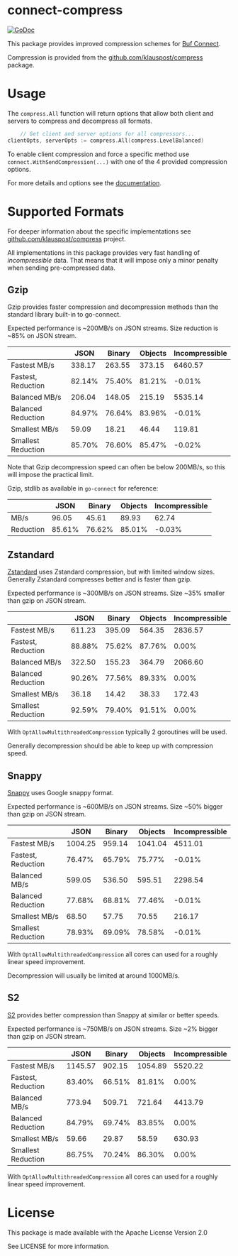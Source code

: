 # connect-compress

[![GoDoc](https://pkg.go.dev/badge/github.com/klauspost/connect-compress.svg)](https://pkg.go.dev/github.com/klauspost/connect-compress)

This package provides improved compression schemes for [Buf Connect](github.com/bufbuild/connect-go).

Compression is provided from the [github.com/klauspost/compress](https://github.com/klauspost/compress) package.

# Usage

The `compress.All` function will return options that allow both client and servers to compress and decompress all
formats.

```Go
    // Get client and server options for all compressors...
clientOpts, serverOpts := compress.All(compress.LevelBalanced)
```

To enable client compression and force a specific method use `connect.WithSendCompression(...)`
with one of the 4 provided compression options.

For more details and options see the [documentation](https://pkg.go.dev/github.com/klauspost/connect-compress).

# Supported Formats

For deeper information about the specific implementations
see [github.com/klauspost/compress](https://github.com/klauspost/compress) project.

All implementations in this package provides very fast handling of *incompressible* data. That means that it will impose
only a minor penalty when sending pre-compressed data.

## Gzip

Gzip provides faster compression and decompression methods than the standard library built-in to go-connect.

Expected performance is ~200MB/s on JSON streams. Size reduction is ~85% on JSON stream.

|                    | JSON   | Binary | Objects | Incompressible |
|--------------------|--------|--------|---------|----------------|
|       Fastest MB/s | 338.17 | 263.55 |  373.15 | 6460.57
| Fastest, Reduction | 82.14% | 75.40% |  81.21% | -0.01%
|      Balanced MB/s | 206.04 | 148.05 |  215.19 | 5535.14
| Balanced Reduction | 84.97% | 76.64% |  83.96% | -0.01%
|      Smallest MB/s | 59.09  |  18.21 |   46.44 | 119.81
| Smallest Reduction | 85.70% | 76.60% |  85.47% | -0.02%

Note that Gzip decompression speed can often be below 200MB/s, so this will impose the practical limit.

Gzip, stdlib as available in `go-connect` for reference:

|                    | JSON   | Binary | Objects | Incompressible |
|--------------------|--------|--------|---------|----------------|
|               MB/s | 96.05  |  45.61 |   89.93 | 62.74          |
|          Reduction | 85.61% | 76.62% |  85.01% | -0.03%         |

## Zstandard

[Zstandard](https://github.com/facebook/zstd) uses Zstandard compression, but with limited window sizes. Generally
Zstandard compresses better and is faster than gzip.

Expected performance is ~300MB/s on JSON streams. Size ~35% smaller than gzip on JSON stream.

|                    | JSON   | Binary | Objects | Incompressible |
|--------------------|--------|--------|---------|----------------|
|       Fastest MB/s | 611.23 | 395.09 |  564.35 | 2836.57
| Fastest, Reduction | 88.88% | 75.62% |  87.76% | 0.00%
|      Balanced MB/s | 322.50 | 155.23 |  364.79 | 2066.60
| Balanced Reduction | 90.26% | 77.56% |  89.33% | 0.00%
|      Smallest MB/s | 36.18  |  14.42 |   38.33 | 172.43
| Smallest Reduction | 92.59% | 79.40% |  91.51% | 0.00%

With `OptAllowMultithreadedCompression` typically 2 goroutines will be used.

Generally decompression should be able to keep up with compression speed.

## Snappy

[Snappy](https://github.com/google/snappy) uses Google snappy format.

Expected performance is ~600MB/s on JSON streams. Size ~50% bigger than gzip on JSON stream.

|                    | JSON   | Binary | Objects | Incompressible  |
|--------------------|---------|--------|---------|----------------|
|       Fastest MB/s | 1004.25 | 959.14 | 1041.04 | 4511.01
| Fastest, Reduction | 76.47%  | 65.79% |  75.77% | -0.01%
|      Balanced MB/s | 599.05  | 536.50 |  595.51 | 2298.54
| Balanced Reduction | 77.68%  | 68.81% |  77.46% | -0.01%
|      Smallest MB/s | 68.50   |  57.75 |   70.55 | 216.17
| Smallest Reduction | 78.93%  | 69.09% |  78.58% | -0.01%

With `OptAllowMultithreadedCompression` all cores can used for a roughly linear speed improvement.

Decompression will usually be limited at around 1000MB/s.

## S2

[S2](https://github.com/klauspost/compress/tree/master/s2#s2-compression) provides better compression than Snappy at
similar or better speeds.

Expected performance is ~750MB/s on JSON streams. Size ~2% bigger than gzip on JSON stream.

|                    | JSON    | Binary | Objects | Incompressible |
|--------------------|---------|--------|---------|----------------|
|       Fastest MB/s | 1145.57 | 902.15 | 1054.89 | 5520.22
| Fastest, Reduction | 83.40%  | 66.51% |  81.81% | 0.00%
|      Balanced MB/s | 773.94  | 509.71 |  721.64 | 4413.79
| Balanced Reduction | 84.79%  | 69.74% |  83.85% | 0.00%
|      Smallest MB/s | 59.66   |  29.87 |   58.59 | 630.93
| Smallest Reduction | 86.75%  | 70.24% |  86.30% | 0.00%

With `OptAllowMultithreadedCompression` all cores can used for a roughly linear speed improvement.

# License

This package is made available with the Apache License Version 2.0

See LICENSE for more information.
